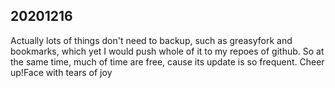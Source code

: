 
## 20201216

Actually lots of things don't need to backup, such as greasyfork and bookmarks, which yet I would push whole of it to my repoes of github. So at the same time, much of time are free, cause its update is so frequent. Cheer up!Face with tears of joy